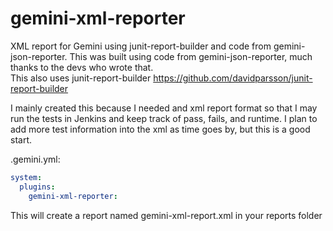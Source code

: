 # gemini-xml-reporter
XML report for Gemini using junit-report-builder and code from gemini-json-reporter. This was built using code from gemini-json-reporter, much thanks to the devs who wrote that.  
This also uses junit-report-builder https://github.com/davidparsson/junit-report-builder

I mainly created this because I needed and xml report format so that I may run the tests in Jenkins and keep track of pass, fails, and runtime.
I plan to add more test information into the xml as time goes by, but this is a good start.

.gemini.yml:
```yaml
system:
  plugins:
    gemini-xml-reporter:
```

This will create a report named gemini-xml-report.xml in your reports folder
